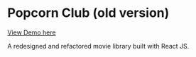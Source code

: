 # Popcorn Club (old version)

[View Demo here](https://popcorn-club.netlify.app/)

A redesigned and refactored movie library built with React JS.
